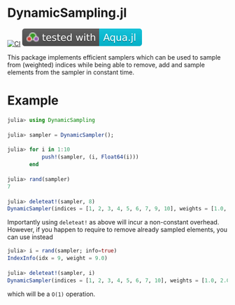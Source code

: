 # DynamicSampling.jl

[![CI](https://github.com/Tortar/DynamicSampling.jl/workflows/CI/badge.svg)](https://github.com/Tortar/DynamicSampling.jl/actions?query=workflow%3ACI)
[![Aqua QA](https://raw.githubusercontent.com/JuliaTesting/Aqua.jl/master/badge.svg)](https://github.com/JuliaTesting/Aqua.jl)

This package implements efficient samplers which can be used to sample from
(weighted) indices while being able to remove, add and sample elements from
the sampler in constant time.

# Example

```julia
julia> using DynamicSampling

julia> sampler = DynamicSampler();

julia> for i in 1:10
           push!(sampler, (i, Float64(i)))
       end

julia> rand(sampler)
7

julia> deleteat!(sampler, 8)
DynamicSampler(indices = [1, 2, 3, 4, 5, 6, 7, 9, 10], weights = [1.0, 2.0, 3.0, 4.0, 5.0, 6.0, 7.0, 9.0, 10.0])
```

Importantly using `deleteat!` as above will incur a non-constant overhead. However,
if you happen to require to remove already sampled elements, you can use instead

```julia
julia> i = rand(sampler; info=true)
IndexInfo(idx = 9, weight = 9.0)

julia> deleteat!(sampler, i)
DynamicSampler(indices = [1, 2, 3, 4, 5, 6, 7, 10], weights = [1.0, 2.0, 3.0, 4.0, 5.0, 6.0, 7.0, 10.0])
```

which will be a `O(1)` operation.

